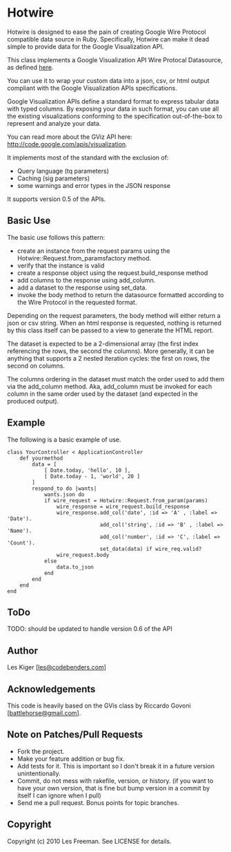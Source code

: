 # Hotwire

Hotwire is designed to ease the pain of creating Google Wire Protocol compatible data source in Ruby. Specifically, Hotwire can make it dead simple to provide data for the Google Visualization API.

This class implements a Google Visualization API Wire Protocal Datasource, as defined [here](http://code.google.com/intl/it/apis/visualization/documentation/dev/implementing_data_source.html).

You can use it to wrap your custom data into a json, csv, or html output compliant with the Google Visualization APIs specifications.

Google Visualization APIs define a standard format to express tabular data with typed columns. By exposing your data in such format, you can use all the existing visualizations conforming to the specification out-of-the-box to represent and analyze your data.

You can read more about the GViz API here: http://code.google.com/apis/visualization.

It implements most of the standard with the exclusion of:
  * Query language (tq parameters)
  * Caching (sig parameters)
  * some warnings and error types in the JSON response

It supports version 0.5 of the APIs.

## Basic Use
The basic use follows this pattern:

* create an instance from the request params using the Hotwire::Request.from_paramsfactory method.
* verify that the instance is valid
* create a response object using the request.build_response method
* add columns to the response using add_column.
* add a dataset to the response using set_data.
* invoke the body method to return the datasource formatted according to the Wire Protocol in the requested format.

Depending on the request parameters, the body method will either return a json or csv string. When an html response is requested, nothing is returned by this class itself can be passed to a view to generate the HTML report.

The dataset is expected to be a 2-dimensional array (the first index referencing the rows, the second the columns). More generally, it can be anything that supports a 2 nested iteration cycles: the first on rows, the second on columns.

The columns ordering in the dataset must match the order used to add them via the add_column method. Aka, add_column must be invoked for each column in the same order used by the dataset (and expected in the produced output).

## Example
The following is a basic example of use. 

    class YourController < ApplicationController
        def yourmethod
            data = [
                [ Date.today, 'hello', 10 ],
                [ Date.today - 1, 'world', 20 ]
            ]
            respond_to do |wants|
                wants.json do
                if wire_request = Hotwire::Request.from_param(params)
                    wire_response = wire_request.build_response
                    wire_response.add_col('date', :id => 'A' , :label => 'Date').
                                  add_col('string', :id => 'B' , :label => 'Name').
                                  add_col('number', :id => 'C', :label => 'Count').
                                  set_data(data) if wire_req.valid?
                    wire_request.body
                else
                    data.to_json
                end
            end
        end
    end

## ToDo
TODO: should be updated to handle version 0.6 of the API

## Author ##
Les Kiger [les@codebenders.com]

## Acknowledgements
This code is heavily based on the GVis class by Riccardo Govoni [battlehorse@gmail.com].

## Note on Patches/Pull Requests
 
* Fork the project.
* Make your feature addition or bug fix.
* Add tests for it. This is important so I don't break it in a
  future version unintentionally.
* Commit, do not mess with rakefile, version, or history.
  (if you want to have your own version, that is fine but bump version in a commit by itself I can ignore when I pull)
* Send me a pull request. Bonus points for topic branches.

## Copyright

Copyright (c) 2010 Les Freeman. See LICENSE for details.
